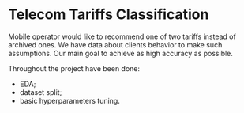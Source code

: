 # Telecom Tariffs Classification

Mobile operator would like to recommend one of two tariffs instead of archived ones. We have data about clients behavior to make such assumptions. Our main goal to achieve as high accuracy as possible.

Throughout the project have been done:
* EDA;
* dataset split;
* basic hyperparameters tuning.
